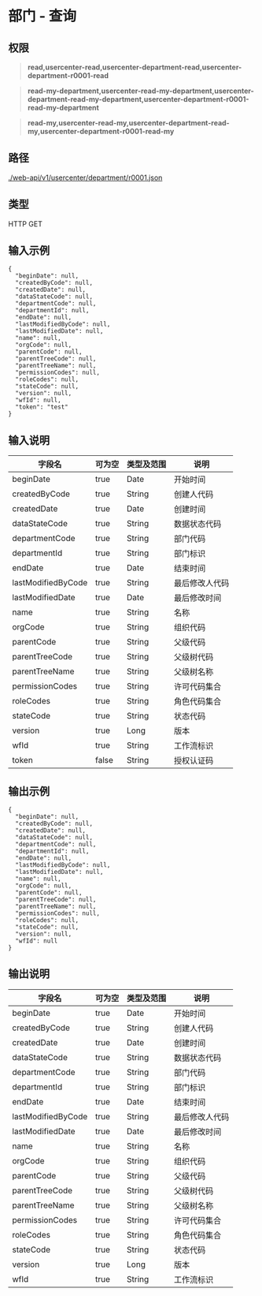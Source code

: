 # 部门 - 查询

## 权限

> **read,usercenter-read,usercenter-department-read,usercenter-department-r0001-read**

> **read-my-department,usercenter-read-my-department,usercenter-department-read-my-department,usercenter-department-r0001-read-my-department**

> **read-my,usercenter-read-my,usercenter-department-read-my,usercenter-department-r0001-read-my**

## 路径

[./web-api/v1/usercenter/department/r0001.json](./r0001.json)

## 类型

HTTP GET

## 输入示例

```
{
  "beginDate": null,
  "createdByCode": null,
  "createdDate": null,
  "dataStateCode": null,
  "departmentCode": null,
  "departmentId": null,
  "endDate": null,
  "lastModifiedByCode": null,
  "lastModifiedDate": null,
  "name": null,
  "orgCode": null,
  "parentCode": null,
  "parentTreeCode": null,
  "parentTreeName": null,
  "permissionCodes": null,
  "roleCodes": null,
  "stateCode": null,
  "version": null,
  "wfId": null,
  "token": "test"
}
```

## 输入说明

字段名|可为空|类型及范围|说明
---|---|---|---
beginDate|true|Date|开始时间
createdByCode|true|String|创建人代码
createdDate|true|Date|创建时间
dataStateCode|true|String|数据状态代码
departmentCode|true|String|部门代码
departmentId|true|String|部门标识
endDate|true|Date|结束时间
lastModifiedByCode|true|String|最后修改人代码
lastModifiedDate|true|Date|最后修改时间
name|true|String|名称
orgCode|true|String|组织代码
parentCode|true|String|父级代码
parentTreeCode|true|String|父级树代码
parentTreeName|true|String|父级树名称
permissionCodes|true|String|许可代码集合
roleCodes|true|String|角色代码集合
stateCode|true|String|状态代码
version|true|Long|版本
wfId|true|String|工作流标识
token|false|String|授权认证码

## 输出示例
```
{
  "beginDate": null,
  "createdByCode": null,
  "createdDate": null,
  "dataStateCode": null,
  "departmentCode": null,
  "departmentId": null,
  "endDate": null,
  "lastModifiedByCode": null,
  "lastModifiedDate": null,
  "name": null,
  "orgCode": null,
  "parentCode": null,
  "parentTreeCode": null,
  "parentTreeName": null,
  "permissionCodes": null,
  "roleCodes": null,
  "stateCode": null,
  "version": null,
  "wfId": null
}
```

## 输出说明

字段名|可为空|类型及范围|说明
---|---|---|---
beginDate|true|Date|开始时间
createdByCode|true|String|创建人代码
createdDate|true|Date|创建时间
dataStateCode|true|String|数据状态代码
departmentCode|true|String|部门代码
departmentId|true|String|部门标识
endDate|true|Date|结束时间
lastModifiedByCode|true|String|最后修改人代码
lastModifiedDate|true|Date|最后修改时间
name|true|String|名称
orgCode|true|String|组织代码
parentCode|true|String|父级代码
parentTreeCode|true|String|父级树代码
parentTreeName|true|String|父级树名称
permissionCodes|true|String|许可代码集合
roleCodes|true|String|角色代码集合
stateCode|true|String|状态代码
version|true|Long|版本
wfId|true|String|工作流标识
